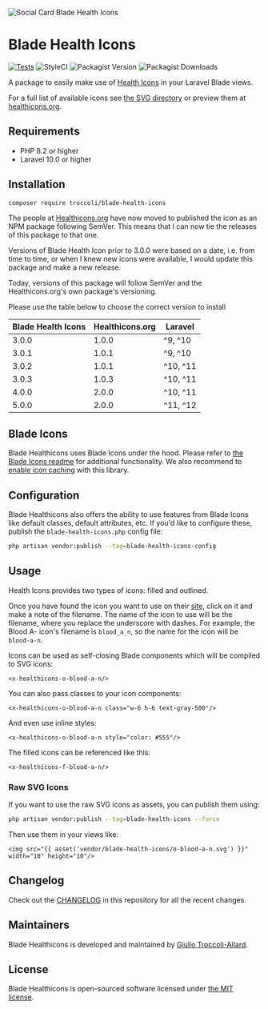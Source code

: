 <p>
    <img src="./socialcard-blade-health-icons.png" alt="Social Card Blade Health Icons"/>
</p>

# Blade Health Icons

[![Tests](https://github.com/troccoli/blade-health-icons/actions/workflows/test.yml/badge.svg)](https://github.com/troccoli/blade-health-icons/actions/workflows/test.yml)
![StyleCI](https://github.styleci.io/repos/377539924/shield?style=flat)
![Packagist Version](https://img.shields.io/packagist/v/troccoli/blade-health-icons)
![Packagist Downloads](https://img.shields.io/packagist/dt/troccoli/blade-health-icons)

A package to easily make use of [Health Icons](https://github.com/resolvetosavelives/healthicons) in your Laravel Blade views.

For a full list of available icons see [the SVG directory](resources/svg) or preview them at [healthicons.org](https://healthicons.org).

## Requirements

- PHP 8.2 or higher
- Laravel 10.0 or higher

## Installation

```bash
composer require troccoli/blade-health-icons
```

The people at [Healthicons.org](https://healthicons.org/) have now moved to published the icon as an NPM package
following SemVer. This means that I can now tie the releases of this package to that one.

Versions of Blade Health Icon prior to 3.0.0 were based on a date, i.e. from time to time, or when I knew new
icons were available, I would update this package and make a new release.

Today, versions of this package will follow SemVer and the Healthicons.org's own package's versioning.

Please use the table below to choose the correct version to install

| Blade Health Icons | Healthicons.org | Laravel  |
|--------------------|-----------------|----------|
| 3.0.0              | 1.0.0           | ^9, ^10  |
| 3.0.1              | 1.0.1           | ^9, ^10  |
| 3.0.2              | 1.0.1           | ^10, ^11 |
| 3.0.3              | 1.0.3           | ^10, ^11 |
| 4.0.0              | 2.0.0           | ^10, ^11 |
| 5.0.0              | 2.0.0           | ^11, ^12 |

## Blade Icons

Blade Healthicons uses Blade Icons under the hood. Please refer to [the Blade Icons readme](https://github.com/blade-ui-kit/blade-icons) for additional functionality. We also recommend to [enable icon caching](https://github.com/blade-ui-kit/blade-icons#caching) with this library.

## Configuration

Blade Healthicons also offers the ability to use features from Blade Icons like default classes, default attributes, etc. If you'd like to configure these, publish the `blade-health-icons.php` config file:

```bash
php artisan vendor:publish --tag=blade-health-icons-config
```

## Usage

Health Icons provides two types of icons: filled and outlined.

Once you have found the icon you want to use on their [site](https://healthicons.org/), click on it and make a note of
the filename. The name of the icon to use will be the filename, where you replace the underscore with dashes.
For example, the Blood A- icon's filename is `blood_a_n`, so the name for the icon will be `blood-a-n`.

Icons can be used as self-closing Blade components which will be compiled to SVG icons:

```blade
<x-healthicons-o-blood-a-n/>
```

You can also pass classes to your icon components:

```blade
<x-healthicons-o-blood-a-n class="w-6 h-6 text-gray-500"/>
```

And even use inline styles:

```blade
<x-healthicons-o-blood-a-n style="color: #555"/>
```

The filled icons can be referenced like this:

```blade
<x-healthicons-f-blood-a-n/>
```

### Raw SVG Icons

If you want to use the raw SVG icons as assets, you can publish them using:

```bash
php artisan vendor:publish --tag=blade-health-icons --force
```

Then use them in your views like:

```blade
<img src="{{ asset('vendor/blade-health-icons/o-blood-a-n.svg') }}" width="10" height="10"/>
```

## Changelog

Check out the [CHANGELOG](CHANGELOG.md) in this repository for all the recent changes.

## Maintainers

Blade Healthicons is developed and maintained by [Giulio Troccoli-Allard](https://troccoli.it).

## License

Blade Healthicons is open-sourced software licensed under [the MIT license](LICENSE.md).
